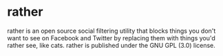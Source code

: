 # rather

rather is an open source social filtering utility that blocks things you don't want to see on Facebook and Twitter by replacing them with things you'd rather see, like cats. rather is published under the GNU GPL (3.0) license. 
